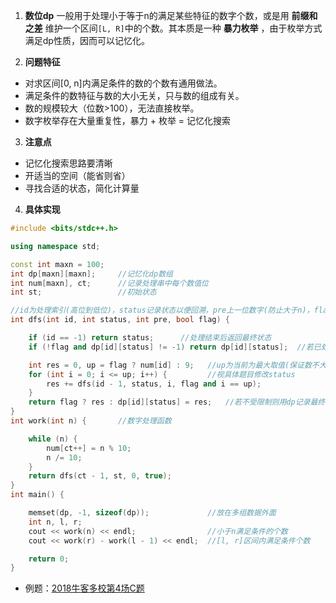 1. **数位dp** 一般用于处理小于等于n的满足某些特征的数字个数，或是用 **前缀和之差** 维护一个区间`[L, R]`中的个数。其本质是一种 **暴力枚举** ，由于枚举方式满足dp性质，因而可以记忆化。

2. **问题特征** 

* 对求区间[0, n]内满足条件的数的个数有通用做法。
* 满足条件的数特征与数的大小无关，只与数的组成有关。
* 数的规模较大（位数>100），无法直接枚举。
* 数字枚举存在大量重复性，暴力 + 枚举 = 记忆化搜索

3. **注意点**

* 记忆化搜索思路要清晰
* 开适当的空间（能省则省）
* 寻找合适的状态，简化计算量

4. **具体实现**
```c++
#include <bits/stdc++.h>

using namespace std;

const int maxn = 100;
int dp[maxn][maxn];     //记忆化dp数组
int num[maxn], ct;      //记录处理串中每个数值位
int st;                 //初始状态

//id为处理索引(高位到低位)，status记录状态以便回溯，pre上一位数字(防止大于n)，flag限制当前位能否随便取值
int dfs(int id, int status, int pre, bool flag) {

    if (id == -1) return status;      //处理结束后返回最终状态
    if (!flag and dp[id][status] != -1) return dp[id][status];  //若已处理过则直接取出

    int res = 0, up = flag ? num[id] : 9;   //up为当前为最大取值(保证数不大于n)
    for (int i = 0; i <= up; i++) {         //视具体题目修改status
        res += dfs(id - 1, status, i, flag and i == up);
    }
    return flag ? res : dp[id][status] = res;   //若不受限制则用dp记录最终状态
}
int work(int n) {       //数字处理函数

    while (n) {
        num[ct++] = n % 10;
        n /= 10;
    }
    return dfs(ct - 1, st, 0, true);
}
int main() {

    memset(dp, -1, sizeof(dp));             //放在多组数据外面
    int n, l, r;
    cout << work(n) << endl;                //小于n满足条件的个数
    cout << work(r) - work(l - 1) << endl;  //[l, r]区间内满足条件个数

    return 0;
}
```

* 例题：<a href = "https://github.com/KingJoySaiy/Iterator/blob/master/%E5%A4%9A%E6%A0%A1%E8%AE%AD%E7%BB%83/2018%20Nowcoder%20Contest%204/Nowcoder%204th.md">2018牛客多校第4场C题</a><br>